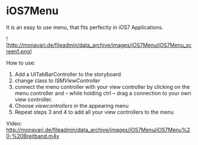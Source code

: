 iOS7Menu
========

It is an easy to use menu, that fits perfectly in iOS7 Applications.


![http://monavari.de/fileadmin/data_archive/images/iOS7Menu/iOS7Menu_screen1.png]

How to use:

1. Add a UITabBarController to the storyboard
2. change class to _ISMViewController_
3. connect the menu controller with your view controller by clicking on the menu controller and – while holding ctrl – drag a connection to your own view controller.
4. Choose _viewcontrollers_ in the appearing menu
5. Repeat steps 3 and 4 to add all your view controllers to the menu

Video: http://monavari.de/fileadmin/data_archive/images/iOS7Menu/iOS7Menu%20-%20Breitband.m4v
